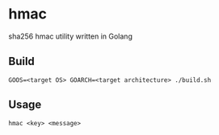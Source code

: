# hmac
sha256 hmac utility written in Golang 

## Build
`GOOS=<target OS> GOARCH=<target architecture> ./build.sh`

## Usage
`hmac <key> <message>`
